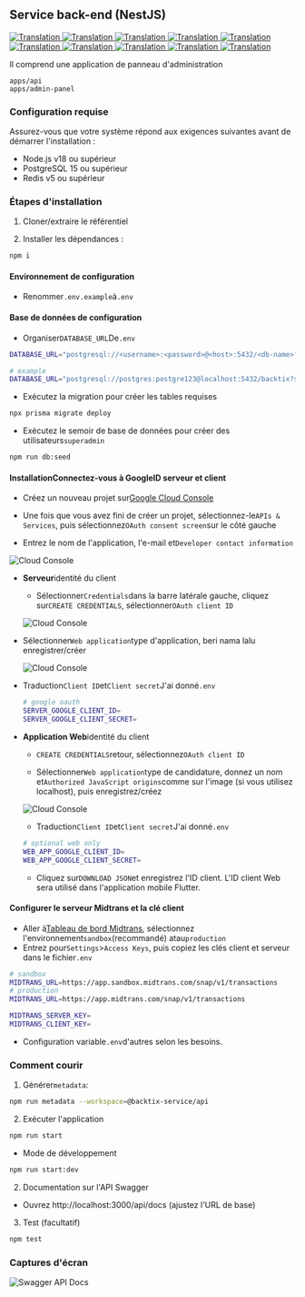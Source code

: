 ## Service back-end (NestJS)

<a href="./api-service.md">
  <img alt="Translation" src="https://img.shields.io/badge/Bahasa_Indonesia-blue?style=for-the-badge&logo=googletranslate&logoColor=blue&labelColor=white">
</a>
<a href="./api-service.en.md">
  <img alt="Translation" src="https://img.shields.io/badge/English-blue?style=for-the-badge&logo=googletranslate&logoColor=blue&labelColor=white">
</a>
<a href="./api-service.zh-CN.md">
  <img alt="Translation" src="https://img.shields.io/badge/简体中文-blue?style=for-the-badge&logo=googletranslate&logoColor=blue&labelColor=white">
</a>
<a href="./api-service.ja.md">
  <img alt="Translation" src="https://img.shields.io/badge/日本語-blue?style=for-the-badge&logo=googletranslate&logoColor=blue&labelColor=white">
</a>
<a href="./api-service.ar.md">
  <img alt="Translation" src="https://img.shields.io/badge/Arabic_عربي-blue?style=for-the-badge&logo=googletranslate&logoColor=blue&labelColor=white">
</a>
<a href="./api-service.pt.md">
  <img alt="Translation" src="https://img.shields.io/badge/Português-blue?style=for-the-badge&logo=googletranslate&logoColor=blue&labelColor=white">
</a>
<a href="./api-service.es.md">
  <img alt="Translation" src="https://img.shields.io/badge/Español-blue?style=for-the-badge&logo=googletranslate&logoColor=blue&labelColor=white">
</a>
<a href="./api-service.fr.md">
  <img alt="Translation" src="https://img.shields.io/badge/Français-blue?style=for-the-badge&logo=googletranslate&logoColor=blue&labelColor=white">
</a>
<a href="./api-service.vi.md">
  <img alt="Translation" src="https://img.shields.io/badge/Tiếng_Việt-blue?style=for-the-badge&logo=googletranslate&logoColor=blue&labelColor=white">
</a>
<a href="./api-service.hi.md">
  <img alt="Translation" src="https://img.shields.io/badge/Hindi_हिंदी-blue?style=for-the-badge&logo=googletranslate&logoColor=blue&labelColor=white">
</a>

Il comprend une application de panneau d'administration

    apps/api
    apps/admin-panel

### Configuration requise

Assurez-vous que votre système répond aux exigences suivantes avant de démarrer l'installation :

-   Node.js v18 ou supérieur
-   PostgreSQL 15 ou supérieur
-   Redis v5 ou supérieur

### Étapes d'installation

1.  Cloner/extraire le référentiel

2.  Installer les dépendances :

```bash
npm i
```

#### Environnement de configuration

-   Renommer`.env.example`à`.env`

#### Base de données de configuration

-   Organiser`DATABASE_URL`De`.env`

```sh
DATABASE_URL="postgresql://<username>:<password>@<host>:5432/<db-name>?schema=public"

# example
DATABASE_URL="postgresql://postgres:postgre123@localhost:5432/backtix?schema=public"
```

-   Exécutez la migration pour créer les tables requises

```bash
npx prisma migrate deploy
```

-   Exécutez le semoir de base de données pour créer des utilisateurs`superadmin`

```bash
npm run db:seed
```

#### Installation**Connectez-vous à Google**ID serveur et client

-   Créez un nouveau projet sur[Google Cloud Console](https://console.cloud.google.com/projectcreate)

-   Une fois que vous avez fini de créer un projet, sélectionnez-le`APIs & Services`, puis sélectionnez`OAuth consent screen`sur le côté gauche

-   Entrez le nom de l'application, l'e-mail et`Developer contact information`

![Cloud Console](/assets/Screenshot_1.png)

-   **Serveur**identité du client

    -   Sélectionner`Credentials`dans la barre latérale gauche, cliquez sur`CREATE CREDENTIALS`, sélectionner`OAuth client ID`

    ![Cloud Console](/assets/Screenshot_2.png)


-   Sélectionner`Web application`type d'application, beri nama lalu enregistrer/créer

    ![Cloud Console](/assets/Screenshot_3.png)

-   Traduction`Client ID`et`Client secret`J'ai donné`.env`

    ```sh
    # google oauth
    SERVER_GOOGLE_CLIENT_ID=
    SERVER_GOOGLE_CLIENT_SECRET=
    ```

-   **Application Web**identité du client

    -   `CREATE CREDENTIALS`retour, sélectionnez`OAuth client ID`

    -   Sélectionner`Web application`type de candidature, donnez un nom et`Authorized JavaScript origins`comme sur l'image (si vous utilisez localhost), puis enregistrez/créez

    ![Cloud Console](/assets/Screenshot_4.png)

    -   Traduction`Client ID`et`Client secret`J'ai donné`.env`

    ```sh
    # optional web only
    WEB_APP_GOOGLE_CLIENT_ID=
    WEB_APP_GOOGLE_CLIENT_SECRET=
    ```

    -   Cliquez sur`DOWNLOAD JSON`et enregistrez l'ID client. L'ID client Web sera utilisé dans l'application mobile Flutter.

#### Configurer le serveur Midtrans et la clé client

-   Aller à[Tableau de bord Midtrans](https://dashboard.midtrans.com/), sélectionnez l'environnement`sandbox`(recommandé) atau`production`
-   Entrez pour`Settings`>`Access Keys`, puis copiez les clés client et serveur dans le fichier`.env`

```sh
# sandbox
MIDTRANS_URL=https://app.sandbox.midtrans.com/snap/v1/transactions
# production
MIDTRANS_URL=https://app.midtrans.com/snap/v1/transactions

MIDTRANS_SERVER_KEY=
MIDTRANS_CLIENT_KEY=
```

-   Configuration variable`.env`d'autres selon les besoins.

### Comment courir

1.  Générer`metadata`:

```bash
npm run metadata --workspace=@backtix-service/api
```

2.  Exécuter l'application

```bash
npm run start
```

-   Mode de développement

```bash
npm run start:dev
```

2.  Documentation sur l'API Swagger

-   Ouvrez http&#x3A;//localhost:3000/api/docs (ajustez l'URL de base)

3.  Test (facultatif)

```bash
npm test
```

### Captures d'écran

![Swagger API Docs](/assets/swagger.png)
